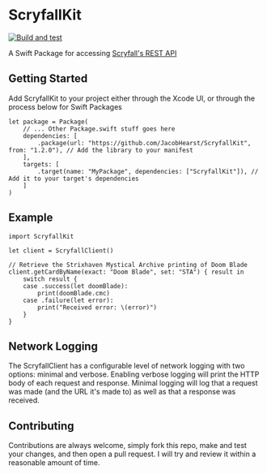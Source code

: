 # ScryfallKit
[![Build and test](https://github.com/JacobHearst/ScryfallKit/actions/workflows/build+test.yml/badge.svg)](https://github.com/JacobHearst/ScryfallKit/actions/workflows/build+test.yml)

A Swift Package for accessing [Scryfall's REST API](https://scryfall.com/docs/api)

## Getting Started
Add ScryfallKit to your project either through the Xcode UI, or through the process below for Swift Packages

    let package = Package(
        // ... Other Package.swift stuff goes here
        dependencies: [
            .package(url: "https://github.com/JacobHearst/ScryfallKit", from: "1.2.0"), // Add the library to your manifest
        ],
        targets: [
            .target(name: "MyPackage", dependencies: ["ScryfallKit"]), // Add it to your target's dependencies
        ]
    )
    
## Example

    import ScryfallKit
    
    let client = ScryfallClient()

    // Retrieve the Strixhaven Mystical Archive printing of Doom Blade
    client.getCardByName(exact: "Doom Blade", set: "STA") { result in
        switch result {
        case .success(let doomBlade):
            print(doomBlade.cmc)
        case .failure(let error):
            print("Received error: \(error)")
        }
    }
    
## Network Logging
The ScryfallClient has a configurable level of network logging with two options: minimal and verbose. Enabling verbose logging will print the HTTP body of each request and response. Minimal logging will log that a request was made (and the URL it's made to) as well as that a response was received.

## Contributing
Contributions are always welcome, simply fork this repo, make and test your changes, and then open a pull request. I will try and review it within a reasonable amount of time.

